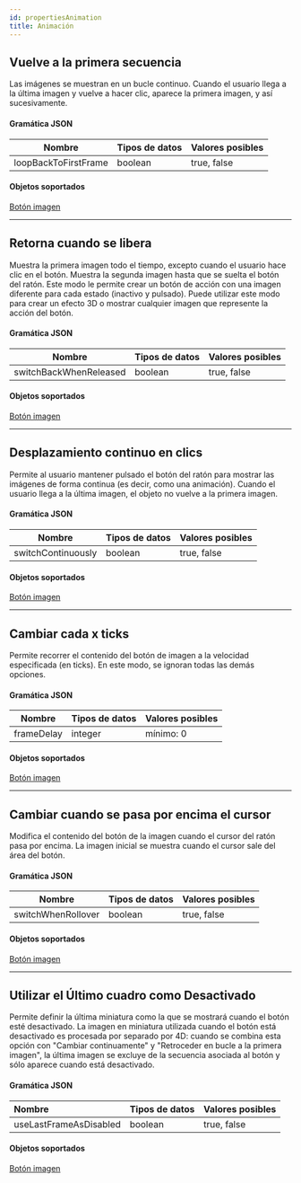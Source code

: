 ```yaml
---
id: propertiesAnimation
title: Animación
---
```


## Vuelve a la primera secuencia

Las imágenes se muestran en un bucle continuo. Cuando el usuario llega a la última imagen y vuelve a hacer clic, aparece la primera imagen, y así sucesivamente.

#### Gramática JSON

| Nombre               | Tipos de datos | Valores posibles |
| -------------------- | -------------- | ---------------- |
| loopBackToFirstFrame | boolean        | true, false      |

#### Objetos soportados

[Botón imagen](pictureButton_overview.md)

---

## Retorna cuando se libera

Muestra la primera imagen todo el tiempo, excepto cuando el usuario hace clic en el botón. Muestra la segunda imagen hasta que se suelta el botón del ratón. Este modo le permite crear un botón de acción con una imagen diferente para cada estado (inactivo y pulsado). Puede utilizar este modo para crear un efecto 3D o mostrar cualquier imagen que represente la acción del botón.

#### Gramática JSON

| Nombre                 | Tipos de datos | Valores posibles |
| ---------------------- | -------------- | ---------------- |
| switchBackWhenReleased | boolean        | true, false      |

#### Objetos soportados

[Botón imagen](pictureButton_overview.md)

---

## Desplazamiento continuo en clics

Permite al usuario mantener pulsado el botón del ratón para mostrar las imágenes de forma continua (es decir, como una animación). Cuando el usuario llega a la última imagen, el objeto no vuelve a la primera imagen.

#### Gramática JSON

| Nombre             | Tipos de datos | Valores posibles |
| ------------------ | -------------- | ---------------- |
| switchContinuously | boolean        | true, false      |

#### Objetos soportados

[Botón imagen](pictureButton_overview.md)

---

## Cambiar cada x ticks

Permite recorrer el contenido del botón de imagen a la velocidad especificada (en ticks). En este modo, se ignoran todas las demás opciones.

#### Gramática JSON

| Nombre     | Tipos de datos | Valores posibles          |
| ---------- | -------------- | ------------------------- |
| frameDelay | integer        | mínimo: 0 |

#### Objetos soportados

[Botón imagen](pictureButton_overview.md)

---

## Cambiar cuando se pasa por encima el cursor

Modifica el contenido del botón de la imagen cuando el cursor del ratón pasa por encima. La imagen inicial se muestra cuando el cursor sale del área del botón.

#### Gramática JSON

| Nombre             | Tipos de datos | Valores posibles |
| ------------------ | -------------- | ---------------- |
| switchWhenRollover | boolean        | true, false      |

#### Objetos soportados

[Botón imagen](pictureButton_overview.md)

---

## Utilizar el Último cuadro como Desactivado

Permite definir la última miniatura como la que se mostrará cuando el botón esté desactivado. La imagen en miniatura utilizada cuando el botón está desactivado es procesada por separado por 4D: cuando se combina esta opción con "Cambiar continuamente" y "Retroceder en bucle a la primera imagen", la última imagen se excluye de la secuencia asociada al botón y sólo aparece cuando está desactivado.

#### Gramática JSON

| Nombre                 | Tipos de datos | Valores posibles |
| :--------------------- | -------------- | ---------------- |
| useLastFrameAsDisabled | boolean        | true, false      |

#### Objetos soportados

[Botón imagen](pictureButton_overview.md)
